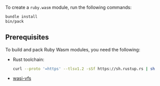 To create a `ruby.wasm` module, run the following commands:

```sh
bundle install
bin/pack
```


## Prerequisites

To build and pack Ruby Wasm modules, you need the following:

- Rust toolchain:

  ```sh
  curl --proto '=https' --tlsv1.2 -sSf https://sh.rustup.rs | sh
  ```

- [wasi-vfs](https://github.com/kateinoigakukun/wasi-vfs)
